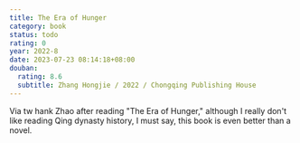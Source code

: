 ```yaml
---
title: The Era of Hunger
category: book
status: todo
rating: 0
year: 2022-8
date: 2023-07-23 08:14:18+08:00
douban:
  rating: 8.6
  subtitle: Zhang Hongjie / 2022 / Chongqing Publishing House
---
```


Via tw hank Zhao after reading "The Era of Hunger," although I really don't like reading Qing dynasty history, I must say, this book is even better than a novel.
